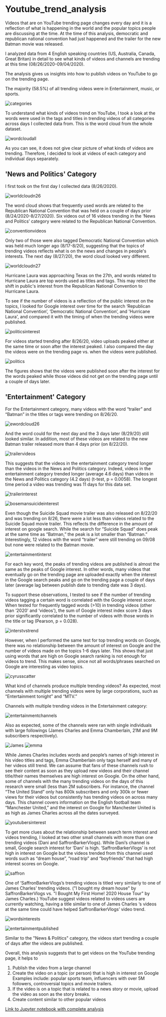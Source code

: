 # Youtube_trend_analysis



Videos that are on YouTube trending page changes every day and it is a reflection of what is happening in the world and the popular topics people are discussing at the time. At the time of this analysis, democratic and republican national convention had just happened and the trailer for the new Batman movie was released.

I analyzed data from 4 English speaking countries (US, Australia, Canada, Great Britan) in detail to see what kinds of videos and channels are trending at this time (08/26/2020-09/04/2020). 

The analysis gives us insights into how to publish videos on YouTube to go on the trending page.

The majority (58.5%) of all trending videos were in Entertainment, music, or sports. 

![categories](/images/categories.png)


To understand what kinds of videos trend on YouTube, I took a look at the words were used in the tags and titles in trending videos of all categories across days I collected data from. This is the word cloud from the whole dataset. 

![wordcloudall](/images/wordcloudall.png)

As you can see, it does not give clear picture of what kinds of videos are trending. Therefore, I decided to look at videos of each category and individual days separately.

## 'News and Politics' Category
I first took on the first day I collected data (8/26/2020). 

![worldcloudn26](/images/wordcloudnews26.png)

The word cloud shows that frequently used words are related to the Republican National Convention that was held on a couple of days prior (8/24/2020-8/27/2020). Six videos out of 16 videos trending in the ‘News and Politics’ category were related to the Republican National Convention. 

![conventionvideos](/images/Screen%20Shot%202020-09-09%20at%2012.58.03%20PM.png)

Only two of those were also tagged Democratic National Convention which was held much longer ago (8/17-8/20), suggesting that the topics of trending videos reflects what is on the news and changes in people's interests.
The next day (8/27/20), the word cloud looked very different.

![worldcloudn27](/images/wordcloudnews27.png)

 Hurricane Laura was approaching Texas on the 27th, and words related to Hurricane Laura are top words used as titles and tags. This may relect the shift in public's interest from the Republican National Convention to Hurricane Laura.

 To see if the number of videos is a reflection of the public interest on the topics, I looked for Google interest over time for the search ‘Republican National Convention’, ‘Democratic National Convention’, and 'Hurricane Laura', and compared it with the timing of when the trending videos were published. 

![politicsinterest](/images/publishedvsinterestnews.png)


For videos started trending after 8/26/20, video uploads peaked either at the same time or soon after the interest peaked. I also compared the day the videos were on the trending page vs. when the videos were published. 

![politics](/images/politicsdr.png)

The figures shows that the videos were published soon after the interest for the words peaked while those videos did not get on the trending page until a couple of days later. 

## 'Entertainment' Category

For the Entertainment category, many videos with the word “trailer” and “Batman” in the titles or tags were trending on 8/26/20. 

![ewordcloud26](/images/wordcloudentertainment26.png)

And the word could for the next day and the 3 days later (8/29/20) still looked similar. In addition, most of these videos are related to the new Batman trailer released more than 4 days prior (on 8/22/20).



![trailervideos](/images/Screen%20Shot%202020-09-09%20at%201.00.51%20PM.png)



This suggests that the videos in the entertainment category trend longer than the videos in the News and Politics category. Indeed, videos in the entertainment category trended longer (average 4.6 days) than videos in the News and Politics category (4.2 days) (t-test, p = 0.0058). The longest time period a video was trending was 11 days for this data set.

![trailerinterest](/images/trailerinterest.png)

![bosemansuicideinterest](/images/bosemansuicideinterest.png)



Even though the Suicide Squad movie trailer was also released on 8/22/20 and was trending on 8/26, there were a lot less than videos related to the Suicide Squad movie trailer. This reflects the difference in the amount of interest on google search. While the search for “Suicide Squad" does peak at the same time as “Batman,” the peak is a lot smaller than “Batman.”
Interestingly, 12 videos with the word “trailer” were still trending on 09/08 but none were related to the Batman movie. 


![entertainmentinterst](/images/entertainemntinterestvspublished.png)


For each key word, the peaks of trending videos are published is almost the same as the peaks of Google interest. In other words, many videos that eventually go on the trending page are uploaded exactly when the interest in the Google search peaks and go on the trending page a couple of days later (average lag between publish date to trending date was 3 days). 



To support these observations, I tested to see if the number of trending videos tagging a certain word is correlated with the Google interest score. When tested for frequently tagged words (>10) in trending videos (other than ‘2020’ and ‘videos’), the sum of Google interest index score 3 days prior significantly correlated to the number of videos with those words in the title or tag (Pearson, p = 0.028). 

![interstvstrend](/images/interstvstrend.png)

However, when I performed the same test for top trending words on Google, there was no relationship between the amount of interest on Google and the number of videos made on the topics 1-6 days later. This shows that just using words that are high on Google search ranking is not enough for videos to trend. This makes sense, since not all words/phrases searched on Google are interesting as video topics. 

![cyrusscatter](/images/cyrusscatter.png)


What kind of channels produce multiple trending videos?
As expected, most channels with multiple trending videos were by large corporations, such as “Entertainment tonight” and “MTV.”

Channels with multiple trending videos in the Entertainment category:

![entertainmentchannels](/images/entertainmentchannels.png)


Also as expected, some of the channels were ran with single individuals with large followings (James Charles and Emma Chamberlain, 21M and 9M subscribers respectively). 

![James](/images/Screen%20Shot%202020-09-09%20at%201.29.33%20PM.png)
![emma](/images/Screen%20Shot%202020-09-09%20at%201.29.45%20PM.png)

While James Charles includes words and people’s names of high interest in his video titles and tags, Emma Chamberlain only tags herself and many of her videos still trend. We can assume that fans of these channels rush to see their content as soon as they upload new videos and their channel title/their names themselves are high interest on Google. On the other hand, some of channels with the many trending videos on the days of this research were small (less than 2M subscribers. For instance, the channel “The United Stand” only has 800k subscribers and only 300k or fewer views for their videos but consistently has trending videos on across many days. This channel covers information on the English football team “Manchester United,” and the interest on Google for Manchester United is as high as James Charles across all the dates surveyed. 

![youtubersinterest](/images/youtubersinterest.png)



To get more clues about the relationship between search term interest and videos trending, I looked at two other small channels with more than one trending videos (Dani and SaffronBarkerVlogs). While Dani’s channel is small, Google search interest for ‘Dani’ is high. ‘SaffronBarkerVlogs’ is not high in interest on Google but the videos trended from this channel used words such as “dream house”, “road trip” and “boyfriends” that had high interest scores on Google. 



![saffron](/images/Screen%20Shot%202020-09-09%20at%201.29.52%20PM.png)

One of ‘SaffronBarkerVlogs’s trending videos is titled very similarly to one of James Charles' trending videos. 
("I bought my dream house" by SaffronBarkerVlogs vs. "I Bought My First Home! 2020 House Tour" by James Charles.)
YouTube suggest videos related to videos users are currently watching, having a title similar to one of James Charles ‘s videos at the same time could have helped SaffronBarkerVlogs’ video trend. 




![wordsinterests](/images/wordsinterests.png)



![entertainmentpublished](/images/entertainemnttrendingvspublished.png)

Similar to the "News & Politics" category, the videos start trending a couple of days after the videos are published.


Overall, this analysis suggests that to get videos on the YouTube trending page, it helps to 
1.	Publish the video from a large channel 
2.	Create the video on a topic (or person) that is high in interest on Google
Examples include: popular sports team, influencers with over 5M followers, controversial topics and movie trailers.
3.	If the video is on a topic that is related to a news story or movie, upload the video as soon as the story breaks.
4.	Create content similar to other popular videos 


[Link to Jupyter notebook with complete analysis](https://github.com/maayaikeda/Youtube_trend_analysis/blob/master/Youtube_trend_analysis.ipynb)
